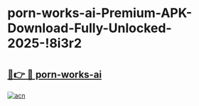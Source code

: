 # porn-works-ai-Premium-APK-Download-Fully-Unlocked-2025-!8i3r2

# <h2><a href="https://1kfd0i.esa.edu.pl?title=porn-works-ai&ref=8i3r2">🔗👉 🔴 porn-works-ai</a></h2>

[![acn](https://github.com/user-attachments/assets/0f9c940e-d8b0-45ae-aac7-cd30a18b3e1c)](https://1kfd0i.esa.edu.pl?title=porn-works-ai&ref=8i3r2)

